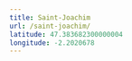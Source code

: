 ```yaml
---
title: Saint-Joachim
url: /saint-joachim/
latitude: 47.383682300000004
longitude: -2.2020678
---
```

